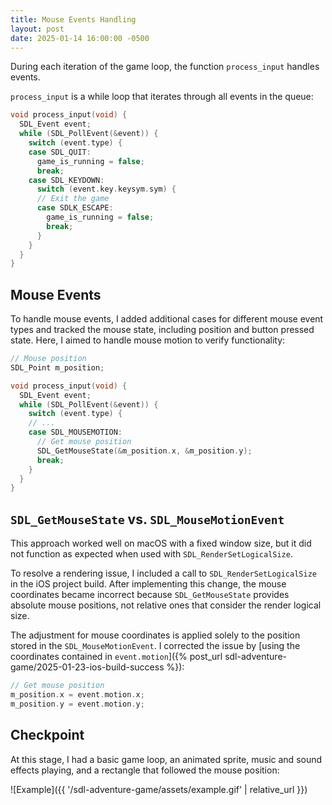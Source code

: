 ```yaml
---
title: Mouse Events Handling
layout: post
date: 2025-01-14 16:00:00 -0500
---
```


During each iteration of the game loop, the function `process_input` handles events.

`process_input` is a while loop that iterates through all events in the queue:

```c
void process_input(void) {
  SDL_Event event;
  while (SDL_PollEvent(&event)) {
    switch (event.type) {
    case SDL_QUIT:
      game_is_running = false;
      break;
    case SDL_KEYDOWN:
      switch (event.key.keysym.sym) {
      // Exit the game
      case SDLK_ESCAPE:
        game_is_running = false;
        break;
      }
    }
  }
}
```

## Mouse Events

To handle mouse events, I added additional cases for different mouse event types and tracked the mouse state, including position and button pressed state. Here, I aimed to handle mouse motion to verify functionality:

```c
// Mouse position
SDL_Point m_position;

void process_input(void) {
  SDL_Event event;
  while (SDL_PollEvent(&event)) {
    switch (event.type) {
    // ...
    case SDL_MOUSEMOTION:
      // Get mouse position
      SDL_GetMouseState(&m_position.x, &m_position.y);
      break;
    }
  }
}
```

## `SDL_GetMouseState` vs. `SDL_MouseMotionEvent`

This approach worked well on macOS with a fixed window size, but it did not function as expected when used with `SDL_RenderSetLogicalSize`.

To resolve a rendering issue, I included a call to `SDL_RenderSetLogicalSize` in the iOS project build. After implementing this change, the mouse coordinates became incorrect because `SDL_GetMouseState` provides absolute mouse positions, not relative ones that consider the render logical size.

The adjustment for mouse coordinates is applied solely to the position stored in the `SDL_MouseMotionEvent`. I corrected the issue by [using the coordinates contained in `event.motion`]({% post_url sdl-adventure-game/2025-01-23-ios-build-success %}):

```c
// Get mouse position
m_position.x = event.motion.x;
m_position.y = event.motion.y;
```

## Checkpoint

At this stage, I had a basic game loop, an animated sprite, music and sound effects playing, and a rectangle that followed the mouse position:

![Example]({{ '/sdl-adventure-game/assets/example.gif' | relative_url }})
